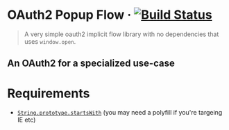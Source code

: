 # OAuth2 Popup Flow · [![Build Status](https://travis-ci.org/ricokahler/oauth2-popup-flow.svg?branch=master)](https://travis-ci.org/ricokahler/oauth2-popup-flow)

> A very simple oauth2 implicit flow library with no dependencies that uses `window.open`.

## An OAuth2 for a specialized use-case

# Requirements

* [`String.prototype.startsWith`][0] (you may need a polyfill if you're targeing IE etc)

[0]: https://developer.mozilla.org/en-US/docs/Web/JavaScript/Reference/Global_Objects/String/startsWith